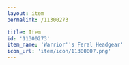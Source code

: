 ```yaml
---
layout: item
permalink: /11300273

title: Item
id: '11300273'
item_name: 'Warrior''s Feral Headgear'
icon_url: 'item/icon/11300007.png'
---
```

